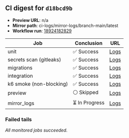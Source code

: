 <!-- AWA-CI-DIGEST -->
## CI digest for `d18bcd9b`

- **Preview URL**: n/a
- **Mirror path**: ci-logs/mirror-logs/branch-main/latest
- **Workflow run**: [18924182829](https://github.com/AlexBomber12/AWA-App/actions/runs/18924182829)

| Job | Conclusion | URL |
| --- | ---------- | --- |
| unit | ✅ Success | [Logs](https://github.com/AlexBomber12/AWA-App/actions/runs/18924182829/job/54027488743) |
| secrets scan (gitleaks) | ✅ Success | [Logs](https://github.com/AlexBomber12/AWA-App/actions/runs/18924182829/job/54027488748) |
| migrations | ✅ Success | [Logs](https://github.com/AlexBomber12/AWA-App/actions/runs/18924182829/job/54027667569) |
| integration | ✅ Success | [Logs](https://github.com/AlexBomber12/AWA-App/actions/runs/18924182829/job/54027667574) |
| k6 smoke (non-blocking) | ✅ Success | [Logs](https://github.com/AlexBomber12/AWA-App/actions/runs/18924182829/job/54027667587) |
| preview | ⚪ Skipped | [Logs](https://github.com/AlexBomber12/AWA-App/actions/runs/18924182829/job/54027771908) |
| mirror_logs | ⏳ In Progress | [Logs](https://github.com/AlexBomber12/AWA-App/actions/runs/18924182829/job/54027771753) |

### Failed tails

_All monitored jobs succeeded._
